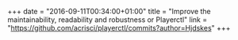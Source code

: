 +++
date = "2016-09-11T00:34:00+01:00"
title = "Improve the maintainability, readability and robustness or Playerctl"
link = "https://github.com/acrisci/playerctl/commits?author=Hjdskes"
+++
